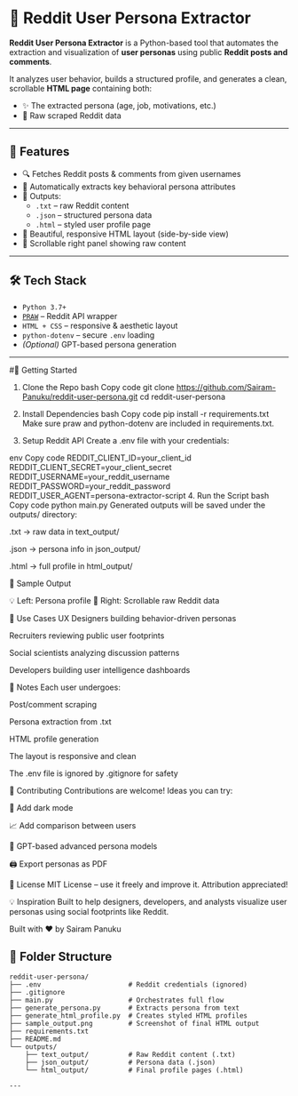 # 🧠 Reddit User Persona Extractor

**Reddit User Persona Extractor** is a Python-based tool that automates the extraction and visualization of **user personas** using public **Reddit posts and comments**.

It analyzes user behavior, builds a structured profile, and generates a clean, scrollable **HTML page** containing both:
- ✨ The extracted persona (age, job, motivations, etc.)
- 📄 Raw scraped Reddit data

---

## 📌 Features

- 🔍 Fetches Reddit posts & comments from given usernames
- 🤖 Automatically extracts key behavioral persona attributes
- 📄 Outputs:
  - `.txt` – raw Reddit content
  - `.json` – structured persona data
  - `.html` – styled user profile page
- 🎨 Beautiful, responsive HTML layout (side-by-side view)
- 🧾 Scrollable right panel showing raw content

---

## 🛠️ Tech Stack

- `Python 3.7+`
- [`PRAW`](https://praw.readthedocs.io/) – Reddit API wrapper
- `HTML + CSS` – responsive & aesthetic layout
- `python-dotenv` – secure `.env` loading
- *(Optional)* GPT-based persona generation

---


#🚀 Getting Started
1. Clone the Repo
bash
Copy code
git clone https://github.com/Sairam-Panuku/reddit-user-persona.git
cd reddit-user-persona
2. Install Dependencies
bash
Copy code
pip install -r requirements.txt
Make sure praw and python-dotenv are included in requirements.txt.

3. Setup Reddit API
Create a .env file with your credentials:

env
Copy code
REDDIT_CLIENT_ID=your_client_id
REDDIT_CLIENT_SECRET=your_client_secret
REDDIT_USERNAME=your_reddit_username
REDDIT_PASSWORD=your_reddit_password
REDDIT_USER_AGENT=persona-extractor-script
4. Run the Script
bash
Copy code
python main.py
Generated outputs will be saved under the outputs/ directory:

.txt → raw data in text_output/

.json → persona info in json_output/

.html → full profile in html_output/

📸 Sample Output


💡 Left: Persona profile
📄 Right: Scrollable raw Reddit data

🧠 Use Cases
UX Designers building behavior-driven personas

Recruiters reviewing public user footprints

Social scientists analyzing discussion patterns

Developers building user intelligence dashboards

📝 Notes
Each user undergoes:

Post/comment scraping

Persona extraction from .txt

HTML profile generation

The layout is responsive and clean

The .env file is ignored by .gitignore for safety

🤝 Contributing
Contributions are welcome! Ideas you can try:

🌙 Add dark mode

📈 Add comparison between users

🧠 GPT-based advanced persona models

🖨️ Export personas as PDF

📄 License
MIT License – use it freely and improve it. Attribution appreciated!

💡 Inspiration
Built to help designers, developers, and analysts visualize user personas using social footprints like Reddit.

Built with ❤️ by Sairam Panuku

## 📁 Folder Structure

```
reddit-user-persona/
├── .env                      # Reddit credentials (ignored)
├── .gitignore
├── main.py                   # Orchestrates full flow
├── generate_persona.py       # Extracts persona from text
├── generate_html_profile.py  # Creates styled HTML profiles
├── sample_output.png         # Screenshot of final HTML output
├── requirements.txt
├── README.md
└── outputs/
    ├── text_output/          # Raw Reddit content (.txt)
    ├── json_output/          # Persona data (.json)
    └── html_output/          # Final profile pages (.html)

---

